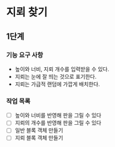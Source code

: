# 지뢰 찾기

## 1단계

### 기능 요구 사항

- 높이와 너비, 지뢰 개수를 입력받을 수 있다.
- 지뢰는 눈에 잘 띄는 것으로 표기한다.
- 지뢰는 가급적 랜덤에 가깝게 배치한다.


### 작업 목록

- [ ] 높이와 너비를 반영해 판을 그릴 수 있다
- [ ] 지뢰의 개수를 반영해 판을 그릴 수 있다
- [ ] 일반 블록 객체 만들기
- [ ] 지뢰 블록 객체 만들기
